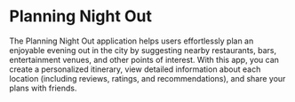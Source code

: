 # Planning Night Out

The Planning Night Out application helps users effortlessly plan an enjoyable evening out in the city by suggesting nearby restaurants, bars, entertainment venues, and other points of interest. With this app, you can create a personalized itinerary, view detailed information about each location (including reviews, ratings, and recommendations), and share your plans with friends. 



